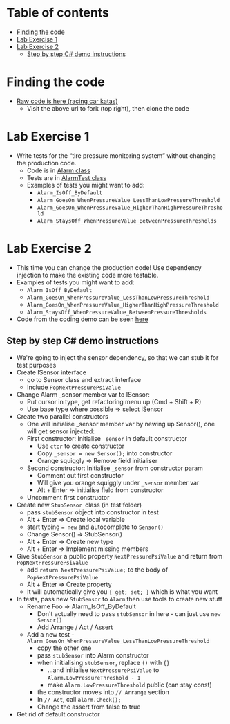 # Table of contents

- [Finding the code](finding-the-code)
- [Lab Exercise 1](lab-exercise-1)
- [Lab Exercise 2](lab-exercise-2)
  - [Step by step C# demo instructions](step-by-step-c-demo-instructions)

# Finding the code

- [Raw code is here (racing car katas)](https://github.com/emilybache/Racing-Car-Katas)
  - Visit the above url to fork (top right), then clone the code

# Lab Exercise 1

- Write tests for the “tire pressure monitoring system” without changing the production code.
  - Code is in [Alarm class](https://github.com/emilybache/Racing-Car-Katas/blob/main/CSharp/TirePressureMonitoringSystem/Alarm.cs)
  - Tests are in [AlarmTest class](https://github.com/emilybache/Racing-Car-Katas/blob/main/CSharp/TirePressureMonitoringSystem.Tests/AlarmTest.cs)
  - Examples of tests you might want to add:
    - `Alarm_IsOff_ByDefault`
    - `Alarm_GoesOn_WhenPressureValue_LessThanLowPressureThreshold`
    - `Alarm_GoesOn_WhenPressureValue_HigherThanHighPressureThreshold`
    - `Alarm_StaysOff_WhenPressureValue_BetweenPressureThresholds`
   
# Lab Exercise 2

- This time you can change the production code! Use dependency injection to make the existing code more testable.
- Examples of tests you might want to add:
  - `Alarm_IsOff_ByDefault`
  - `Alarm_GoesOn_WhenPressureValue_LessThanLowPressureThreshold`
  - `Alarm_GoesOn_WhenPressureValue_HigherThanHighPressureThreshold`
  - `Alarm_StaysOff_WhenPressureValue_BetweenPressureThresholds`
- Code from the coding demo can be seen [here](https://github.com/claresudbery/Racing-Car-Katas/blob/dependency-injection-demo)

## Step by step C# demo instructions

- We're going to inject the sensor dependency, so that we can stub it for test purposes
- Create ISensor interface
    - go to Sensor class and extract interface
    - Include `PopNextPressurePsiValue`
- Change Alarm _sensor member var to ISensor: 
    - Put cursor in type, get refactoring menu up (Cmd + Shift + R)
    - Use base type where possible => select ISensor
- Create two parallel constructors
    - One will initialise _sensor member var by newing up Sensor(), one will get sensor injected:
    - First constructor: Initialise `_sensor` in default constructor
        - Use `ctor` to create constructor
        - Copy `_sensor = new Sensor();` into constructor
        - Orange squiggly => Remove field initialiser
    - Second constructor: Initialise `_sensor` from constructor param
        - Comment out first constructor
        - Will give you orange squiggly under `_sensor` member var
        - Alt + Enter => initialise field from constructor
    - Uncomment first constructor
- Create new `StubSensor `class (in test folder) 
    - pass `stubSensor` object into constructor in test
    - Alt + Enter => Create local variable
    - start typing `= new` and autocomplete to `Sensor()`
    - Change Sensor() => StubSensor()
    - Alt + Enter => Create new type
    - Alt + Enter => Implement missing members
- Give `StubSensor` a public property `NextPressurePsiValue` and return from `PopNextPressurePsiValue`
    - add `return NextPressurePsiValue;` to the body of `PopNextPressurePsiValue`
    - Alt + Enter => Create property
    - It will automatically give you `{ get; set; }` which is what you want
- In tests, pass new `StubSensor` to `Alarm` then use tools to create new stuff
    - Rename Foo => Alarm_IsOff_ByDefault
        - Don't actually need to pass `stubSensor` in here - can just use `new Sensor()`
        - Add Arrange / Act / Assert
    - Add a new test - `Alarm_GoesOn_WhenPressureValue_LessThanLowPressureThreshold`
        - copy the other one
        - pass `stubSensor` into Alarm constructor
        - when initialising `stubSensor`, replace `()` with `{}` 
            - ...and initialise `NextPressurePsiValue` to `Alarm.LowPressureThreshold - 1`
            - make `Alarm.LowPressureThreshold` public (can stay const)
        - the constructor moves into `// Arrange` section
        - In `// Act`, call `alarm.Check();`
        - Change the assert from false to true
- Get rid of default constructor





